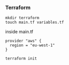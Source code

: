 ### Terraform

````
mkdir terraform
touch main.tf variables.tf
````

inside main.tf
````
provider "aws" {
  region = "eu-west-1"
}
````

````
terraform init
````